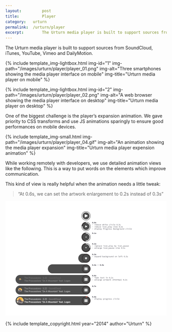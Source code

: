 ```yaml
---
layout: 		post
title: 			Player
category: 	urturn
permalink: 	/urturn/player
excerpt:		The Urturn media player is built to support sources from SoundCloud, iTunes, YouTube, Vimeo and DailyMotion. 
---
```


The Urturn media player is built to support sources from SoundCloud, iTunes, YouTube, Vimeo and DailyMotion. 

{% include template_img-lightbox.html img-id="1" img-path="/images/urturn/player/player_01.png" img-alt="Three smartphones showing the media player interface on mobile" img-title="Urturn media player on mobile" %}

{% include template_img-lightbox.html img-id="2" img-path="/images/urturn/player/player_02.png" img-alt="A web browser showing the media player interface on desktop" img-title="Urturn media player on desktop" %}

One of the biggest challenge is the player’s expansion animation. We gave priority to CSS transforms and use JS animations sparingly to ensure good performances on mobile devices. 

{% include template_img-small.html img-path="/images/urturn/player/player_04.gif" img-alt="An animation showing the media player expansion" img-title="Urturn media player expension animation" %}

While working remotely with developers, we use detailed animation views like the following. This is a way to put words on the elements which improve communication.

This kind of view is really helpful when the animation needs a little tweak:

> “At 0.6s, we can set the artwork enlargement to 0.2s instead of 0.3s”

![An image showing the media player animation keyframes](/images/urturn/player/player_03.png "Urturn media player animation view")

{% include template_copyright.html year="2014" author="Urturn" %}